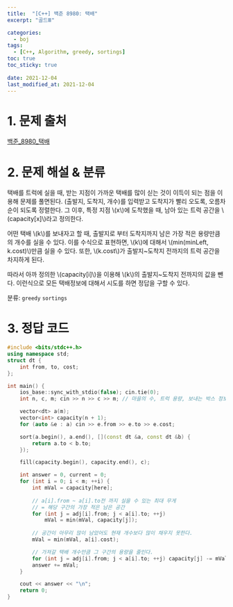 ```yaml
---
title:  "[C++] 백준 8980: 택배"
excerpt: "골드Ⅲ"

categories:
  - boj
tags:
  - [C++, Algorithm, greedy, sortings]
toc: true
toc_sticky: true
 
date: 2021-12-04
last_modified_at: 2021-12-04
---
```


# 1. 문제 출처
[백준_8980_택배](https://www.acmicpc.net/problem/8980)

# 2. 문제 해설 & 분류
택배를 트럭에 실을 때, 받는 지점이 가까운 택배를 많이 싣는 것이 이득이 되는 점을 이용해 문제를 풀면된다. (출발지, 도착지, 개수)를 입력받고 도착지가 빨리 오도록, 오름차순이 되도록 정렬한다. 그 이후, 특정 지점 \\(x\\)에 도착했을 때, 남아 있는 트럭 공간을 \\(capacity[x]\\)라고 정의한다. 

어떤 택배 \\(k\\)를 보내자고 할 때, 출발지로 부터 도착지까지 남은 가장 적은 용량만큼의 개수를 실을 수 있다. 이를 수식으로 표현하면, \\(k\\)에 대해서 \\(min(minLeft, k.cost)\\)만큼 실을 수 있다. 또한, \\(k.cost\\)가 출발지~도착지 전까지의 트럭 공간을 차지하게 된다. 

따라서 아까 정의한 \\(capacity[i]\\)을 이용해 \\(k\\)의 출발지~도착지 전까지의 값을 뺀다. 이런식으로 모든 택배정보에 대해서 시도를 하면 정답을 구할 수 있다.

분류: `greedy` `sortings`

# 3. 정답 코드
```cpp
#include <bits/stdc++.h>
using namespace std;
struct dt {
    int from, to, cost;
};

int main() {
    ios_base::sync_with_stdio(false); cin.tie(0);
    int n, c, m; cin >> n >> c >> m; // 마을의 수, 트럭 용량, 보내는 박스 정보의 수

    vector<dt> a(m);
    vector<int> capacity(n + 1);
    for (auto &e : a) cin >> e.from >> e.to >> e.cost;

    sort(a.begin(), a.end(), [](const dt &a, const dt &b) {
        return a.to < b.to;
    });

    fill(capacity.begin(), capacity.end(), c);

    int answer = 0, current = 0;
    for (int i = 0; i < m; ++i) {
        int mVal = capacity[here];
        
        // a[i].from ~ a[i].to전 까지 실을 수 있는 최대 무게
        // = 해당 구간의 가장 적은 남은 공간
        for (int j = adj[i].from; j < a[i].to; ++j)
            mVal = min(mVal, capacity[j]);
        
        // 공간이 아무리 많이 남았어도 현재 개수보다 많이 채우지 못한다.
        mVal = min(mVal, a[i].cost);

        // 가져갈 택배 개수만큼 그 구간의 용량을 줄인다.
        for (int j = adj[i].from; j < a[i].to; ++j) capacity[j] -= mVal;
        answer += mVal;
    }

    cout << answer << "\n";
    return 0;
}
```


